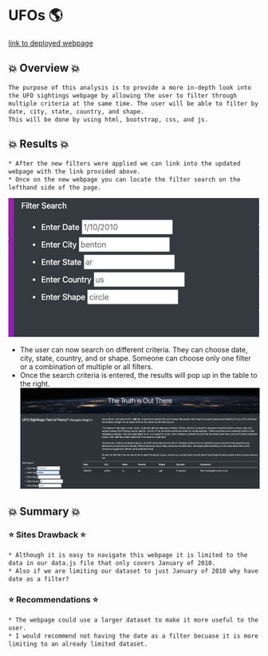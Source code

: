 # UFOs :earth_americas:
[link to  deployed webpage](https://collaff2.github.io/UFOs/)

## :boom: Overview :boom:
    The purpose of this analysis is to provide a more in-depth look into the UFO sightings webpage by allowing the user to filter through multiple criteria at the same time. The user will be able to filter by date, city, state, country, and shape.
    This will be done by using html, bootstrap, css, and js.

## :boom: Results :boom:
    * After the new filters were applied we can link into the updated webpage with the link provided above.
    * Once on the new webpage you can locate the filter search on the lefthand side of the page.
   ![filter search](static/images/filter%20search.png)

   * The  user can now search on different criteria. They can choose date, city, state, country, and or shape. Someone can choose only one filter or a combination of multiple or all filters.
   * Once the  search criteria is entered, the results will pop up in the table to the right.
   ![](static/images/tableData.png)

## :boom: Summary :boom:

### :star: Sites Drawback :star:

    * Although it is easy to navigate this webpage it is limited to the data in our data.js file that only covers January of 2010.
    * Also if we are limiting our dataset to just January of 2010 why have date as a filter?

### :star: Recommendations :star:

    * The webpage could use a larger dataset to make it more useful to the user. 
    * I would recommend not having the date as a filter becuase it is more limiting to an already limited dataset.

